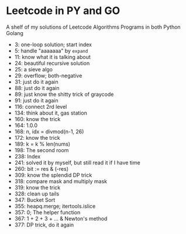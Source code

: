 # Leetcode in PY and GO
A shelf of my solutions of Leetcode Algorithms Programs in both Python Golang

* 3: one-loop solution; start index
* 5: handle "aaaaaaa" by `expand` 
* 11: know what it is talking about
* 24: beautiful recursive solution
* 25: a sieve algo
* 29: overflow; both-negative
* 31: just do it again
* 88: just do it again
* 89: just know the shitty trick of graycode
* 91: just do it again
* 116: connect 2rd level
* 134: think about it, gas station
* 160: know the trick
* 164: 1.0.0
* 168: n, idx = divmod(n-1, 26)
* 172: know the trick
* 189: k = k % len(nums)
* 198: The second room
* 238: Index
* 241: solved it by myself, but still read it if I have time
* 260: bit := res & (-res)
* 309: know the splendid DP trick
* 318: compare mask and multiply mask
* 319: know the trick
* 328: clean up tails
* 347: Bucket Sort
* 355: heapq.merge; itertools.islice
* 357: 0; The helper function
* 367: 1 + 2 + 3 + ... & Newton's method
* 377: DP trick, do it again

